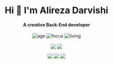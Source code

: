 <div align="center" >

<h1 align="center"> Hi 👋 I'm Alireza Darvishi </h1>
<h4 align="center"> A creative Back-End developer </h4>

![age](https://img.shields.io/badge/age-19-red)
![focus](https://img.shields.io/badge/focus-Back--End-brightgreen)
![living](https://img.shields.io/badge/living-Iran%2C%20Fars%2C%20Shiraz-yellow)

<a href="https://github.com/alirezadarvishii">
<img align="center" src="https://github-readme-stats.vercel.app/api?username=alirezadarvishii&show_icons=true&count_private=true&include_all_commits=true&theme=github_dark" /></a>
<a href="https://github.com/alirezadarvishii">
<img align="center" src="https://github-readme-stats.vercel.app/api/top-langs/?username=alirezadarvishii&theme=github_dark" />
</a>

[<img src="https://img.icons8.com/color/48/000000/linkedin.png"/>](https://linkedin.com/in/alireza-darvishi/)
[<img src="https://img.icons8.com/fluent/48/000000/telegram-app.png"/>](https://t.me/alirezadarvishi_me)
[<img src="https://img.icons8.com/color/48/000000/gmail"/>](mailto:alirezadarvishi.me@gmail.com)


</div>
